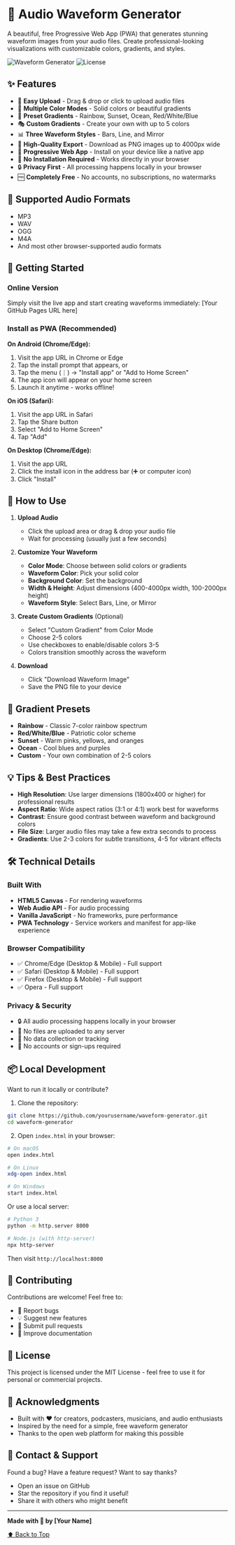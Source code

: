 # 🎵 Audio Waveform Generator

A beautiful, free Progressive Web App (PWA) that generates stunning waveform images from your audio files. Create professional-looking visualizations with customizable colors, gradients, and styles.

![Waveform Generator](https://img.shields.io/badge/PWA-Ready-blue) ![License](https://img.shields.io/badge/license-MIT-green)

## ✨ Features

- 📁 **Easy Upload** - Drag & drop or click to upload audio files
- 🎨 **Multiple Color Modes** - Solid colors or beautiful gradients
- 🌈 **Preset Gradients** - Rainbow, Sunset, Ocean, Red/White/Blue
- 🎭 **Custom Gradients** - Create your own with up to 5 colors
- 📊 **Three Waveform Styles** - Bars, Line, and Mirror
- 💾 **High-Quality Export** - Download as PNG images up to 4000px wide
- 📱 **Progressive Web App** - Install on your device like a native app
- 🚀 **No Installation Required** - Works directly in your browser
- 🔒 **Privacy First** - All processing happens locally in your browser
- 🆓 **Completely Free** - No accounts, no subscriptions, no watermarks

## 🎯 Supported Audio Formats

- MP3
- WAV
- OGG
- M4A
- And most other browser-supported audio formats

## 🚀 Getting Started

### Online Version

Simply visit the live app and start creating waveforms immediately:
[Your GitHub Pages URL here]

### Install as PWA (Recommended)

**On Android (Chrome/Edge):**
1. Visit the app URL in Chrome or Edge
2. Tap the install prompt that appears, or
3. Tap the menu (⋮) → "Install app" or "Add to Home Screen"
4. The app icon will appear on your home screen
5. Launch it anytime - works offline!

**On iOS (Safari):**
1. Visit the app URL in Safari
2. Tap the Share button
3. Select "Add to Home Screen"
4. Tap "Add"

**On Desktop (Chrome/Edge):**
1. Visit the app URL
2. Click the install icon in the address bar (➕ or computer icon)
3. Click "Install"

## 🎨 How to Use

1. **Upload Audio**
   - Click the upload area or drag & drop your audio file
   - Wait for processing (usually just a few seconds)

2. **Customize Your Waveform**
   - **Color Mode**: Choose between solid colors or gradients
   - **Waveform Color**: Pick your solid color
   - **Background Color**: Set the background
   - **Width & Height**: Adjust dimensions (400-4000px width, 100-2000px height)
   - **Waveform Style**: Select Bars, Line, or Mirror

3. **Create Custom Gradients** (Optional)
   - Select "Custom Gradient" from Color Mode
   - Choose 2-5 colors
   - Use checkboxes to enable/disable colors 3-5
   - Colors transition smoothly across the waveform

4. **Download**
   - Click "Download Waveform Image"
   - Save the PNG file to your device

## 🎨 Gradient Presets

- **Rainbow** - Classic 7-color rainbow spectrum
- **Red/White/Blue** - Patriotic color scheme
- **Sunset** - Warm pinks, yellows, and oranges
- **Ocean** - Cool blues and purples
- **Custom** - Your own combination of 2-5 colors

## 💡 Tips & Best Practices

- **High Resolution**: Use larger dimensions (1800x400 or higher) for professional results
- **Aspect Ratio**: Wide aspect ratios (3:1 or 4:1) work best for waveforms
- **Contrast**: Ensure good contrast between waveform and background colors
- **File Size**: Larger audio files may take a few extra seconds to process
- **Gradients**: Use 2-3 colors for subtle transitions, 4-5 for vibrant effects

## 🛠️ Technical Details

### Built With

- **HTML5 Canvas** - For rendering waveforms
- **Web Audio API** - For audio processing
- **Vanilla JavaScript** - No frameworks, pure performance
- **PWA Technology** - Service workers and manifest for app-like experience

### Browser Compatibility

- ✅ Chrome/Edge (Desktop & Mobile) - Full support
- ✅ Safari (Desktop & Mobile) - Full support
- ✅ Firefox (Desktop & Mobile) - Full support
- ✅ Opera - Full support

### Privacy & Security

- 🔒 All audio processing happens locally in your browser
- 🚫 No files are uploaded to any server
- 🚫 No data collection or tracking
- 🚫 No accounts or sign-ups required

## 📦 Local Development

Want to run it locally or contribute?

1. Clone the repository:
```bash
git clone https://github.com/yourusername/waveform-generator.git
cd waveform-generator
```

2. Open `index.html` in your browser:
```bash
# On macOS
open index.html

# On Linux
xdg-open index.html

# On Windows
start index.html
```

Or use a local server:
```bash
# Python 3
python -m http.server 8000

# Node.js (with http-server)
npx http-server
```

Then visit `http://localhost:8000`

## 🤝 Contributing

Contributions are welcome! Feel free to:

- 🐛 Report bugs
- 💡 Suggest new features
- 🔧 Submit pull requests
- 📖 Improve documentation

## 📄 License

This project is licensed under the MIT License - feel free to use it for personal or commercial projects.

## 🙏 Acknowledgments

- Built with ❤️ for creators, podcasters, musicians, and audio enthusiasts
- Inspired by the need for a simple, free waveform generator
- Thanks to the open web platform for making this possible

## 📧 Contact & Support

Found a bug? Have a feature request? Want to say thanks?

- Open an issue on GitHub
- Star the repository if you find it useful!
- Share it with others who might benefit

---

**Made with 🎵 by [Your Name]**

[⬆ Back to Top](#-audio-waveform-generator)
